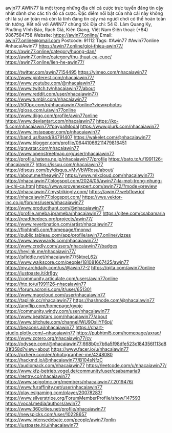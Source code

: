 awin77
AWIN77 là một trong những địa chỉ cá cược trực tuyến đáng tin cậy nhất dành cho các tín đồ cá cược. Đặc điểm nổi bật của nhà cái này không chỉ là sự an toàn mà còn là tính đáng tin cậy mà người chơi có thể hoàn toàn tin tưởng.
Kết nối với AWIN77 chúng tôi:
Địa chỉ: 54 Đ. Lâm Quang Ky, Phường Vĩnh Bảo, Rạch Giá, Kiên Giang, Việt Nam
Điện thoại: (+84) 9867584758
Website: https://awin77.online/
Email: awin77.online@gmail.com
Postcode: 91112
Tags: #Awin77 #Awin77online #nhacaiAwin77
https://awin77.online/gioi-thieu-awin77/
https://awin77.online/category/huong-dan/
https://awin77.online/category/thu-thuat-ca-cuoc/
https://awin77.online/lien-he-awin77/

https://twitter.com/awin77154495
https://vimeo.com/nhacaiawin77
https://www.pinterest.com/nhacaiawin77/
https://www.youtube.com/@nhacaiawin77
https://www.twitch.tv/nhacaiawin77/about
https://www.reddit.com/user/nhacaiawin77/
https://www.tumblr.com/nhacaiawin77
https://500px.com/p/nhacaiawin77online?view=photos
https://glose.com/u/awin77online
https://www.diigo.com/profile/awin77online
https://www.deviantart.com/nhacaiawin77
https://ko-fi.com/nhacaiawin77#paypalModal
https://www.plurk.com/nhacaiawin77
https://www.instapaper.com/p/nhacaiawin77
https://band.us/band/94791407
https://wakelet.com/@nhacaiawin77
https://www.blogger.com/profile/06441066211479816451
https://gravatar.com/nhacaiawin77
https://www.openstreetmap.org/user/nhacaiawin77
https://profile.hatena.ne.jp/nhacaiawin77/profile
https://bato.to/u/1991126-nhacaiawin77
https://issuu.com/nhacaiawin77
https://disqus.com/by/disqus_vMvVbWRosu/about/
https://about.me/theawin77
https://www.mixcloud.com/nhacaiawin77/
https://nhacaiawin77.blogspot.com/2024/05/awin77-la-mot-trong-nhung-ia-chi-ca.html
https://www.provenexpert.com/awin772/?mode=preview
https://nhacaiawin77.mystrikingly.com/
https://awin77.webflow.io/
https://nhacaiawin77.blogspot.com/
https://vws.vektor-inc.co.jp/forums/users/nhacaiawin77
https://www.producthunt.com/@nhacaiawin77
https://profile.ameba.jp/ameba/nhacaiawin77
https://gitee.com/csabamaria
https://readthedocs.org/projects/awin77/
https://www.reverbnation.com/artist/nhacaiawin77
https://fliphtml5.com/homepage/fmonw/
https://public.tableau.com/app/profile/awin77.online/vizzes
https://www.awwwards.com/nhacaiawin77/
https://www.credly.com/users/nhacaiawin77/badges
https://heylink.me/nhacaiawin77/
https://jsfiddle.net/nhacaiawin77/5ktxeL62/
https://www.walkscore.com/people/181081667425/awin77
https://my.archdaily.com/us/@awin77-2
https://qiita.com/awin77online
https://justpaste.it/dr8gv
https://community.articulate.com/users/awin77online
https://hto.to/u/1991126-nhacaiawin77
https://forum.acronis.com/it/user/651301
https://www.magcloud.com/user/nhacaiawin77
https://taplink.cc/nhacaiawin77
https://hashnode.com/@nhacaiawin77
https://anyflip.com/homepage/gypjc
https://community.windy.com/user/nhacaiawin77
https://www.beatstars.com/nhacaiawin77/about
https://www.bitchute.com/channel/WU9OslIYF6pj/
https://beacons.ai/nhacaiawin77
https://chart-studio.plotly.com/~nhacaiawin77
https://pubhtml5.com/homepage/axrao/
https://www.zotero.org/nhacaiawin77/cv
https://odysee.com/@nhacaiawin77:668b0c7b6a5f98dfe523c184356f113d831f358d?view=about
https://www.facer.io/u/nhacaiawin77
https://pxhere.com/en/photographer-me/4248080
https://hackmd.io/@nhacaiawin77/B104sNfzC
https://audiomack.com/nhacaiawin77
https://leetcode.com/u/nhacaiawin77/
https://www.kfz-betrieb.vogel.de/community/user/csabamaria9
https://rentry.co/nhacaiawin77
https://www.spigotmc.org/members/nhacaiawin77.2019476/
https://www.furaffinity.net/user/nhacaiawin77
https://play.eslgaming.com/player/20078283/
https://www.silverstripe.org/ForumMemberProfile/show/147593
https://vocal.media/authors/awin77
https://www.360cities.net/profile/nhacaiawin77
https://newspicks.com/user/10228657
https://www.intensedebate.com/people/awin77onlin
https://justpaste.it/u/nhacaiawin77







